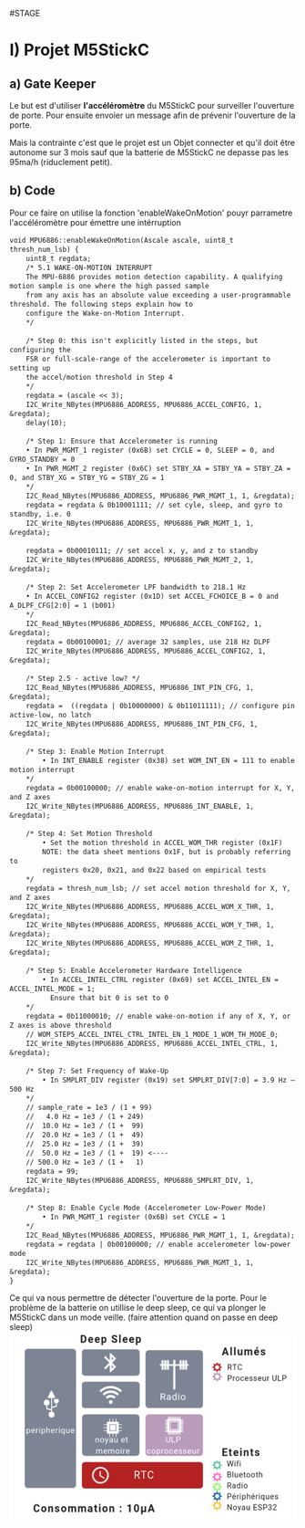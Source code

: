 #STAGE

I) Projet M5StickC
=================

a) Gate Keeper 
-----------------

Le but est d'utiliser **l'accéléromètre** du M5StickC pour surveiller l'ouverture de porte.
Pour ensuite envoier un message afin de prévenir l'ouverture de la porte.

Mais la contrainte c'est que le projet est un Objet connecter et qu'il doit être autonome sur 3 mois
sauf que la batterie de M5StickC ne depasse pas les 95ma/h (riduclement petit).
      
b) Code
-----------------    
Pour ce faire on utilise la fonction 'enableWakeOnMotion' pouyr parrametre l'accéléromètre pour émettre une intérruption

    void MPU6886::enableWakeOnMotion(Ascale ascale, uint8_t thresh_num_lsb) {
        uint8_t regdata;
        /* 5.1 WAKE-ON-MOTION INTERRUPT
        The MPU-6886 provides motion detection capability. A qualifying motion sample is one where the high passed sample
        from any axis has an absolute value exceeding a user-programmable threshold. The following steps explain how to
        configure the Wake-on-Motion Interrupt.
        */

        /* Step 0: this isn't explicitly listed in the steps, but configuring the 
        FSR or full-scale-range of the accelerometer is important to setting up
        the accel/motion threshold in Step 4
        */
        regdata = (ascale << 3);
        I2C_Write_NBytes(MPU6886_ADDRESS, MPU6886_ACCEL_CONFIG, 1, &regdata);
        delay(10);

        /* Step 1: Ensure that Accelerometer is running
        • In PWR_MGMT_1 register (0x6B) set CYCLE = 0, SLEEP = 0, and GYRO_STANDBY = 0
        • In PWR_MGMT_2 register (0x6C) set STBY_XA = STBY_YA = STBY_ZA = 0, and STBY_XG = STBY_YG = STBY_ZG = 1
        */
        I2C_Read_NBytes(MPU6886_ADDRESS, MPU6886_PWR_MGMT_1, 1, &regdata);
        regdata = regdata & 0b10001111; // set cyle, sleep, and gyro to standby, i.e. 0
        I2C_Write_NBytes(MPU6886_ADDRESS, MPU6886_PWR_MGMT_1, 1, &regdata);

        regdata = 0b00010111; // set accel x, y, and z to standby 
        I2C_Write_NBytes(MPU6886_ADDRESS, MPU6886_PWR_MGMT_2, 1, &regdata);

        /* Step 2: Set Accelerometer LPF bandwidth to 218.1 Hz
        • In ACCEL_CONFIG2 register (0x1D) set ACCEL_FCHOICE_B = 0 and A_DLPF_CFG[2:0] = 1 (b001)
        */
        I2C_Read_NBytes(MPU6886_ADDRESS, MPU6886_ACCEL_CONFIG2, 1, &regdata);
        regdata = 0b00100001; // average 32 samples, use 218 Hz DLPF
        I2C_Write_NBytes(MPU6886_ADDRESS, MPU6886_ACCEL_CONFIG2, 1, &regdata);

        /* Step 2.5 - active low? */
        I2C_Read_NBytes(MPU6886_ADDRESS, MPU6886_INT_PIN_CFG, 1, &regdata);
        regdata =  ((regdata | 0b10000000) & 0b11011111); // configure pin active-low, no latch
        I2C_Write_NBytes(MPU6886_ADDRESS, MPU6886_INT_PIN_CFG, 1, &regdata);

        /* Step 3: Enable Motion Interrupt
            • In INT_ENABLE register (0x38) set WOM_INT_EN = 111 to enable motion interrupt
        */
        regdata = 0b00100000; // enable wake-on-motion interrupt for X, Y, and Z axes
        I2C_Write_NBytes(MPU6886_ADDRESS, MPU6886_INT_ENABLE, 1, &regdata);

        /* Step 4: Set Motion Threshold
            • Set the motion threshold in ACCEL_WOM_THR register (0x1F)
            NOTE: the data sheet mentions 0x1F, but is probably referring to
            registers 0x20, 0x21, and 0x22 based on empirical tests
        */
        regdata = thresh_num_lsb; // set accel motion threshold for X, Y, and Z axes
        I2C_Write_NBytes(MPU6886_ADDRESS, MPU6886_ACCEL_WOM_X_THR, 1, &regdata);
        I2C_Write_NBytes(MPU6886_ADDRESS, MPU6886_ACCEL_WOM_Y_THR, 1, &regdata);
        I2C_Write_NBytes(MPU6886_ADDRESS, MPU6886_ACCEL_WOM_Z_THR, 1, &regdata);

        /* Step 5: Enable Accelerometer Hardware Intelligence
            • In ACCEL_INTEL_CTRL register (0x69) set ACCEL_INTEL_EN = ACCEL_INTEL_MODE = 1;
              Ensure that bit 0 is set to 0
        */
        regdata = 0b11000010; // enable wake-on-motion if any of X, Y, or Z axes is above threshold
        // WOM_STEP5_ACCEL_INTEL_CTRL_INTEL_EN_1_MODE_1_WOM_TH_MODE_0;
        I2C_Write_NBytes(MPU6886_ADDRESS, MPU6886_ACCEL_INTEL_CTRL, 1, &regdata);

        /* Step 7: Set Frequency of Wake-Up
            • In SMPLRT_DIV register (0x19) set SMPLRT_DIV[7:0] = 3.9 Hz – 500 Hz
        */
        // sample_rate = 1e3 / (1 + 99)
        //   4.0 Hz = 1e3 / (1 + 249)
        //  10.0 Hz = 1e3 / (1 +  99)
        //  20.0 Hz = 1e3 / (1 +  49)
        //  25.0 Hz = 1e3 / (1 +  39)
        //  50.0 Hz = 1e3 / (1 +  19) <----
        // 500.0 Hz = 1e3 / (1 +   1)
        regdata = 99;
        I2C_Write_NBytes(MPU6886_ADDRESS, MPU6886_SMPLRT_DIV, 1, &regdata);

        /* Step 8: Enable Cycle Mode (Accelerometer Low-Power Mode)
            • In PWR_MGMT_1 register (0x6B) set CYCLE = 1
        */
        I2C_Read_NBytes(MPU6886_ADDRESS, MPU6886_PWR_MGMT_1, 1, &regdata);
        regdata = regdata | 0b00100000; // enable accelerometer low-power mode
        I2C_Write_NBytes(MPU6886_ADDRESS, MPU6886_PWR_MGMT_1, 1, &regdata);
    }

Ce qui va nous permettre de détecter l'ouverture de la porte.
Pour le problème de la batterie on utillise le deep sleep, ce qui va plonger le M5StickC dans un mode veille.
(faire attention quand on passe en deep sleep)
![M5_en_deep](https://github.com/Walwarsss/Stage/blob/main/image/deep%20sleep%20exampel.PNG)
